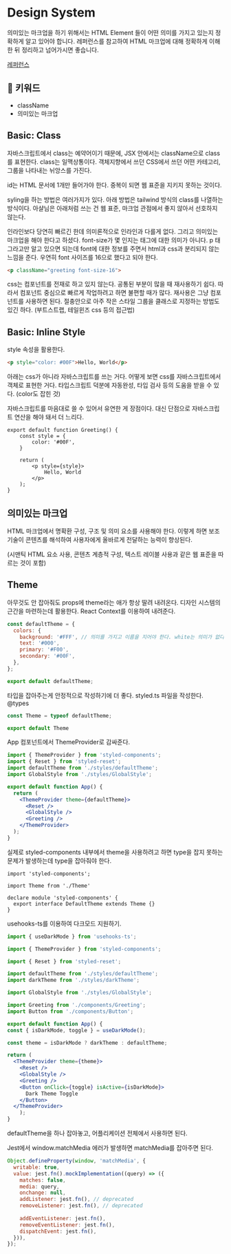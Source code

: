 # Design System

의미있는 마크업을 하기 위해서는 HTML Element 들이 어떤 의미를 가지고 있는지 정확하게 알고 있어야 합니다.
레퍼런스를 참고하여 HTML 마크업에 대해 정확하게 이해한 뒤 정리하고 넘어가시면 좋습니다.

[레퍼런스](https://developer.mozilla.org/ko/docs/Web/HTML/Reference)

## :whale2: 키워드

* className
* 의미있는 마크업

## Basic: Class

자바스크립트에서 class는 예약어이기 때문에, JSX 안에서는 className으로 class를 표현한다.
class는 일맥상통이다. 객체지향에서 쓰던 CSS에서 쓰던 어떤 카테고리, 그룹을 나타내는 뉘앙스를 가진다.

id는 HTML 문서에 1개만 들어가야 한다. 중복이 되면 웹 표준을 지키지 못하는 것이다.

syling을 하는 방법은 여러가지가 있다. 아래 방법은 tailwind 방식의 class를 나열하는 방식이다.
아샬님은 아래처럼 쓰는 건 웹 표준, 마크업 관점에서 좋지 않아서 선호하지 않는다.

인라인보다 당연히 빠르긴 한데 의미론적으로 인라인과 다를게 없다.
그리고 의미있는 마크업을 해야 한다고 하셨다. font-size가 몇 인지는 태그에 대한 의미가 아니다.
p 태그라고만 알고 있으면 되는데 font에 대한 정보를 주면서 html과 css과 분리되지 않는 느낌을 준다.
우연히 font 사이즈를 16으로 했다고 되야 한다.

```html
<p className="greeting font-size-16">
```

css는 컴포넌트를 전재로 하고 있지 않는다. 공통된 부분이 많을 때 재사용하기 쉽다.
따라서 컴포넌트 중심으로 빠르게 작업하려고 하면 불편할 때가 많다. 재사용은 그냥 컴포넌트를 사용하면 된다.
절충안으로 아주 작은 스타일 그룹을 클래스로 지정하는 방법도 있긴 하다. (부트스트랩, 테일윈즈 css 등의 접근법)

## Basic: Inline Style

style 속성을 활용한다.

```html
<p style="color: #00F">Hello, World</p>
```

아래는 css가 아니라 자바스크립트를 쓰는 거다. 어떻게 보면 css를 자바스크립트에서 객체로 표현한 거다.
타입스크립트 덕분에 자동완성, 타입 검사 등의 도움을 받을 수 있다. (color도 잡힌 것)

자바스크립트를 마음대로 쓸 수 있어서 유연한 게 장점이다. 대신 단점으로 자바스크립트 연산을 해야 돼서 더 느리다.

```tsx
export default function Greeting() {
    const style = {
        color: '#00F',
    }

    return (
        <p style={style}>
            Hello, World
        </p>
    );
}
```

## 의미있는 마크업

HTML 마크업에서 명확환 구성, 구조 및 의미 요소를 사용해야 한다.
이렇게 하면 보조 기술이 콘텐츠를 해석하여 사용자에게 올바르게 전달하는 능력이 향상된다.

(시맨틱 HTML 요소 사용, 콘텐츠 계층적 구성, 텍스트 레이블 사용과 같은 웹 표준을 따르는 것이 포함)

## Theme

아무것도 안 잡아줘도 props에 theme라는 애가 항상 딸려 내려온다.
디자인 시스템의 근간을 마련하는데 활용한다. React Context를 이용하여 내려준다.

```jsx
const defaultTheme = {
  colors: {
    background: '#FFF', // 의미를 가지고 이름을 지어야 한다. white는 의미가 없다. 흰색이 의미가 아니라 배경색이다. 눈에 보이는 단편적인 색에 의미가 아니라 의미에 집중해라.
    text: '#000',
    primary: '#F00',
    secondary: '#00F',
  },
};

export default defaultTheme;
```

타입을 잡아주는게 안정적으로 작성하기에 더 좋다. styled.ts 파일을 작성한다.
@types 

```jsx
const Theme = typeof defaultTheme;

export default Theme
```

App 컴포넌트에서 ThemeProvider로 감싸준다.

```jsx
import { ThemeProvider } from 'styled-components';
import { Reset } from 'styled-reset';
import defaultTheme from './styles/defaultTheme';
import GlobalStyle from './styles/GlobalStyle';

export default function App() {
  return (
    <ThemeProvider theme={defaultTheme}>
      <Reset />
      <GlobalStyle />
      <Greeting />
    </ThemeProvider>
  );
}
```

실제로 styled-components 내부에서 theme을 사용하려고 하면 type을 잡지 못하는 문제가 발생하는데 type을 잡아줘야 한다.

```tsx
import 'styled-components';

import Theme from './Theme'

declare module 'styled-components' {
  export interface DefaultTheme extends Theme {}
}
```

usehooks-ts를 이용하여 다크모드 지원하기.

```jsx
import { useDarkMode } from 'usehooks-ts';

import { ThemeProvider } from 'styled-components';

import { Reset } from 'styled-reset';

import defaultTheme from './styles/defaultTheme';
import darkTheme from './styles/darkTheme';

import GlobalStyle from './styles/GlobalStyle';

import Greeting from './components/Greeting';
import Button from './components/Button';

export default function App() {
const { isDarkMode, toggle } = useDarkMode();

const theme = isDarkMode ? darkTheme : defaultTheme;

return (
  <ThemeProvider theme={theme}>
    <Reset />
    <GlobalStyle />
    <Greeting />
    <Button onClick={toggle} isActive={isDarkMode}>
      Dark Theme Toggle
    </Button>
  </ThemeProvider>
	);
}
```

defaultTheme을 하나 잡아놓고, 어플리케이션 전체에서 사용하면 된다.

Jest에서 window.matchMedia 에러가 발생하면 matchMedia를 잡아주면 된다.

```jsx
Object.defineProperty(window, 'matchMedia', {
  writable: true,
  value: jest.fn().mockImplementation((query) => ({
    matches: false,
    media: query,
    onchange: null,
    addListener: jest.fn(), // deprecated
    removeListener: jest.fn(), // deprecated
    
    addEventListener: jest.fn(),
    removeEventListener: jest.fn(),
    dispatchEvent: jest.fn(),
  })),
});
```